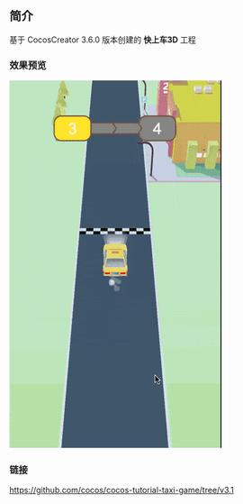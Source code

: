 ## 简介
基于 CocosCreator 3.6.0 版本创建的 **快上车3D** 工程

### 效果预览
![image](../../../gif/202209/2022092202.gif)

### 链接
https://github.com/cocos/cocos-tutorial-taxi-game/tree/v3.1